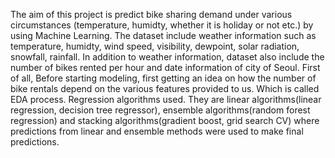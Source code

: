 The aim of this project is predict bike sharing demand under various circumstances (temperature, humidty, whether it is holiday or not etc.) by using
Machine Learning. The dataset include weather information such as temperature, humidty, wind speed, visibility, dewpoint, solar radiation, snowfall, rainfall. In addition to weather information, dataset also include the number of bikes rented per hour and date information of city of Seoul. First of all, Before starting modeling, first getting an idea on how the number of bike rentals depend on the various features provided to us. Which is called EDA process. Regression algorithms used. They are linear algorithms(linear regression, decision tree regressor), ensemble algorithms(random forest regression) and stacking algorithms(gradient boost, grid search CV) where predictions from linear and ensemble methods were used to make final predictions.

